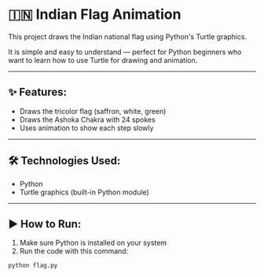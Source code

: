 # 🇮🇳 Indian Flag Animation

This project draws the Indian national flag using Python's Turtle graphics.

It is simple and easy to understand — perfect for Python beginners who want to learn how to use Turtle for drawing and animation.

---

## ✨ Features:
- Draws the tricolor flag (saffron, white, green)
- Draws the Ashoka Chakra with 24 spokes
- Uses animation to show each step slowly

---

## 🛠 Technologies Used:
- Python
- Turtle graphics (built-in Python module)

---

## ▶️ How to Run:
1. Make sure Python is installed on your system
2. Run the code with this command:

```bash
python flag.py

